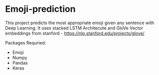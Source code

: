 # Emoji-prediction

This project predicts the most appropriate emoji given any sentence with Deep Learning. It uses stacked LSTM Architecute and GloVe Vector embeddings from stanford - https://nlp.stanford.edu/projects/glove/

Packages Requried:

  - Emoji
  - Numpy
  - Pandas
  - Keras
